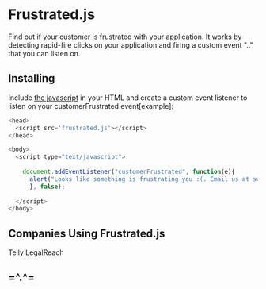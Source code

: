 Frustrated.js
=============
Find out if your customer is frustrated with your application. It works by detecting rapid-fire clicks on your application and firing a custom event ".." that you can listen on. 


Installing
----------

Include [the javascript](frustrated.js) in your HTML and create a custom event listener to listen on your customerFrustrated event[example]:

```javascript
<head>
  <script src='frustrated.js'></script>
</head>

<body>
  <script type="text/javascript">
  
    document.addEventListener("customerFrustrated", function(e){ 
      alert("Looks like something is frustrating you :(. Email us at support@company.com and we'll help you!");
      }, false);
  
  </script>
</body>
```

Companies Using Frustrated.js
-----------------------------
Telly 
LegalReach




=^.^=
-----

